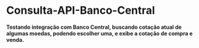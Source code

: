 # Consulta-API-Banco-Central
<b>Testando integração com Banco Central, buscando cotação atual de algumas moedas, podendo escolher uma, e exibe a cotação de compra e venda.</b>
